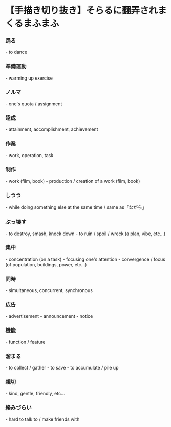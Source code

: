 # 【手描き切り抜き】そらるに翻弄されまくるまふまふ

<div id="player" data-video-id="F0dVRVukd4U" data-time-points='[{"time":5,"text":""}]'></div>
<div id="text-display" align="center"> </div>
<div id="timestamps" markdown>
<div class="timestamp" data-time="8.5"><h3>踊る</h3></div>
- to dance
<div class="timestamp" data-time="13"><h3>準備運動</h3></div>
- warming up exercise
<div class="timestamp" data-time="23"><h3>ノルマ</h3></div>
- one's quota / assignment
<div class="timestamp" data-time="23"><h3>達成</h3></div>
- attainment, accomplishment, achievement
<div class="timestamp" data-time="24.3"><h3>作業</h3></div>
- work, operation, task
<div class="timestamp" data-time="28.8"><h3>制作</h3></div>
- work (film, book)
- production / creation of a work (film, book)
<div class="timestamp" data-time="34.5"><h3>しつつ</h3></div>
- while doing something else at the same time / same as「ながら」
<div class="timestamp" data-time="35.7"><h3>ぶっ壊す</h3></div>
- to destroy, smash, knock down
- to ruin / spoil / wreck (a plan, vibe, etc...)
<div class="timestamp" data-time="59.3"><h3>集中</h3></div>
- concentration (on a task)
- focusing one's attention
- convergence / focus (of population, buildings, power, etc...)
<div class="timestamp" data-time="69.3"><h3>同時</h3></div>
- simultaneous, concurrent, synchronous
<div class="timestamp" data-time="74.8"><h3>広告</h3></div>
- advertisement
- announcement
- notice
<div class="timestamp" data-time="77.2"><h3>機能</h3></div>
- function / feature
<div class="timestamp" data-time="81.7"><h3>溜まる</h3></div>
- to collect / gather
- to save
- to accumulate / pile up
<div class="timestamp" data-time="111.3"><h3>親切</h3></div>
- kind, gentle, friendly, etc...
<div class="timestamp" data-time="122.8"><h3>絡みづらい</h3></div>
- hard to talk to / make friends with
</div>